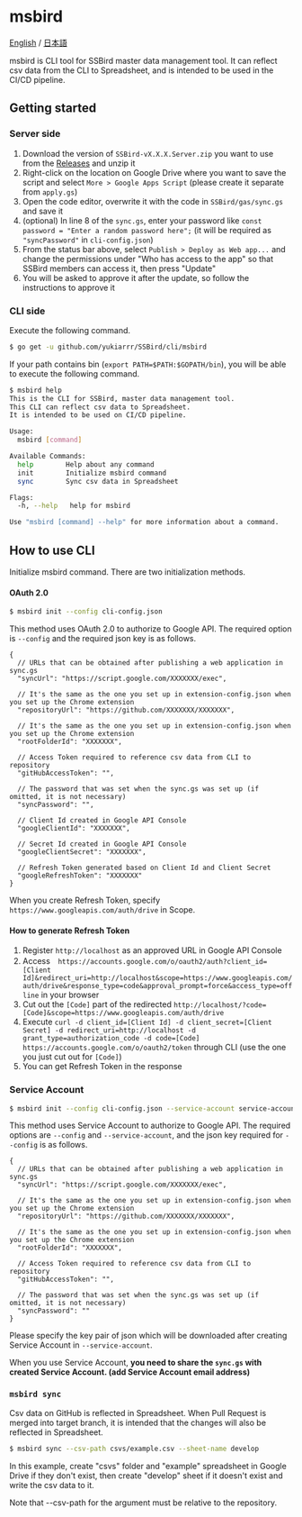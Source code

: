 # msbird

[English](https://github.com/yukiarrr/SSBird/blob/master/cli/msbird/README.md) / [日本語](https://github.com/yukiarrr/SSBird/blob/master/cli/msbird/README.ja.md)

msbird is CLI tool for SSBird master data management tool.
It can reflect csv data from the CLI to Spreadsheet, and is intended to be used in the CI/CD pipeline.

## Getting started

### Server side

1. Download the version of `SSBird-vX.X.X.Server.zip` you want to use from the [Releases](https://github.com/yukiarrr/SSBird/releases) and unzip it
2. Right-click on the location on Google Drive where you want to save the script and select `More > Google Apps Script` (please create it separate from `apply.gs`)
3. Open the code editor, overwrite it with the code in `SSBird/gas/sync.gs` and save it
4. (optional) In line 8 of the `sync.gs`, enter your password like `const password = "Enter a random password here";` (it will be required as `"syncPassword"` in `cli-config.json`)
5. From the status bar above, select `Publish > Deploy as Web app...` and change the permissions under "Who has access to the app" so that SSBird members can access it, then press "Update"
6. You will be asked to approve it after the update, so follow the instructions to approve it

### CLI side

Execute the following command.

```sh
$ go get -u github.com/yukiarrr/SSBird/cli/msbird
```

If your path contains bin (`export PATH=$PATH:$GOPATH/bin`), you will be able to execute the following command.

```sh
$ msbird help
This is the CLI for SSBird, master data management tool.
This CLI can reflect csv data to Spreadsheet.
It is intended to be used on CI/CD pipeline.

Usage:
  msbird [command]

Available Commands:
  help        Help about any command
  init        Initialize msbird command
  sync        Sync csv data in Spreadsheet

Flags:
  -h, --help   help for msbird

Use "msbird [command] --help" for more information about a command.

```

## How to use CLI

Initialize msbird command.
There are two initialization methods.

#### OAuth 2.0

```sh
$ msbird init --config cli-config.json
```

This method uses OAuth 2.0 to authorize to Google API.
The required option is `--config` and the required json key is as follows.

```jsonc
{
  // URLs that can be obtained after publishing a web application in sync.gs
  "syncUrl": "https://script.google.com/XXXXXXX/exec",

  // It's the same as the one you set up in extension-config.json when you set up the Chrome extension
  "repositoryUrl": "https://github.com/XXXXXXX/XXXXXXX",

  // It's the same as the one you set up in extension-config.json when you set up the Chrome extension
  "rootFolderId": "XXXXXXX",

  // Access Token required to reference csv data from CLI to repository
  "gitHubAccessToken": "",

  // The password that was set when the sync.gs was set up (if omitted, it is not necessary)
  "syncPassword": "",

  // Client Id created in Google API Console
  "googleClientId": "XXXXXXX",

  // Secret Id created in Google API Console
  "googleClientSecret": "XXXXXXX",

  // Refresh Token generated based on Client Id and Client Secret
  "googleRefreshToken": "XXXXXXX"
}
```

When you create Refresh Token, specify `https://www.googleapis.com/auth/drive` in Scope.

#### How to generate Refresh Token

1. Register `http://localhost` as an approved URL in Google API Console
2. Access　`https://accounts.google.com/o/oauth2/auth?client_id=[Client Id]&redirect_uri=http://localhost&scope=https://www.googleapis.com/auth/drive&response_type=code&approval_prompt=force&access_type=offline` in your browser
3. Cut out the `[Code]` part of the redirected `http://localhost/?code=[Code]&scope=https://www.googleapis.com/auth/drive`
4. Execute `curl -d client_id=[Client Id] -d client_secret=[Client Secret] -d redirect_uri=http://localhost -d grant_type=authorization_code -d code=[Code] https://accounts.google.com/o/oauth2/token` through CLI (use the one you just cut out for `[Code]`)
5. You can get Refresh Token in the response


### Service Account

```sh
$ msbird init --config cli-config.json --service-account service-account.json
```

This method uses Service Account to authorize to Google API.
The required options are `--config` and `--service-account`, and the json key required for `--config` is as follows.

```jsonc
{
  // URLs that can be obtained after publishing a web application in sync.gs
  "syncUrl": "https://script.google.com/XXXXXXX/exec",

  // It's the same as the one you set up in extension-config.json when you set up the Chrome extension
  "repositoryUrl": "https://github.com/XXXXXXX/XXXXXXX",

  // It's the same as the one you set up in extension-config.json when you set up the Chrome extension
  "rootFolderId": "XXXXXXX",

  // Access Token required to reference csv data from CLI to repository
  "gitHubAccessToken": "",

  // The password that was set when the sync.gs was set up (if omitted, it is not necessary)
  "syncPassword": ""
}
```

Please specify the key pair of json which will be downloaded after creating Service Account in `--service-account`.

When you use Service Account, **you need to share the `sync.gs` with created Service Account. (add Service Account email address)**

### `msbird sync`

Csv data on GitHub is reflected in Spreadsheet.
When Pull Request is merged into target branch, it is intended that the changes will also be reflected in Spreadsheet.

```sh
$ msbird sync --csv-path csvs/example.csv --sheet-name develop
```

In this example, create "csvs" folder and "example" spreadsheet in Google Drive if they don't exist,
then create "develop" sheet if it doesn't exist and write the csv data to it.

Note that --csv-path for the argument must be relative to the repository.